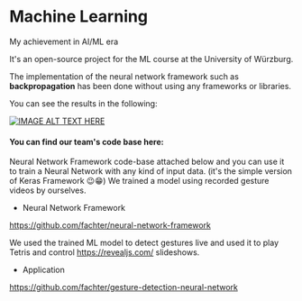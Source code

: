 # Machine Learning
My achievement in AI/ML era

It's an open-source project for the ML course at the University of Würzburg.

The implementation of the neural network framework such as **backpropagation** has been done without using any frameworks or libraries.

You can see the results in the following:

[![IMAGE ALT TEXT HERE](https://img.youtube.com/vi/FUB_QUYvTm8/0.jpg)](https://www.youtube.com/watch?v=FUB_QUYvTm8)


#### You can find our team's code base here:
Neural Network Framework code-base attached below and you can use it to train a Neural Network with any kind of input data. (it's the simple version of Keras Framework 😉😁)
We trained a model using recorded gesture videos by ourselves.

- Neural Network Framework

https://github.com/fachter/neural-network-framework


We used the trained ML model to detect gestures live and used it to play Tetris and control https://revealjs.com/ slideshows.

- Application

https://github.com/fachter/gesture-detection-neural-network
